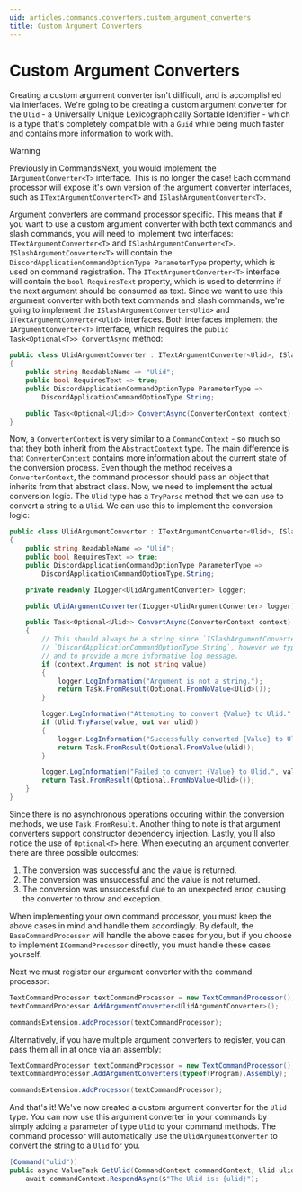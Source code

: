 ```yaml
---
uid: articles.commands.converters.custom_argument_converters
title: Custom Argument Converters
---
```


# Custom Argument Converters
Creating a custom argument converter isn't difficult, and is accomplished via interfaces. We're going to be creating a custom argument converter for the `Ulid` - a Universally Unique Lexicographically Sortable Identifier - which is a type that's completely compatible with a `Guid` while being much faster and contains more information to work with.

> [!WARNING]
> Previously in CommandsNext, you would implement the `IArgumentConverter<T>` interface. This is no longer the case! Each command processor will expose it's own version of the argument converter interfaces, such as `ITextArgumentConverter<T>` and `ISlashArgumentConverter<T>`.

Argument converters are command processor specific. This means that if you want to use a custom argument converter with both text commands and slash commands, you will need to implement two interfaces: `ITextArgumentConverter<T>` and `ISlashArgumentConverter<T>`. `ISlashArgumentConverter<T>` will contain the `DiscordApplicationCommandOptionType ParameterType` property, which is used on command registration. The `ITextArgumentConverter<T>` interface will contain the `bool RequiresText` property, which is used to determine if the next argument should be consumed as text. Since we want to use this argument converter with both text commands and slash commands, we're going to implement the `ISlashArgumentConverter<Ulid>` and `ITextArgumentConverter<Ulid>` interfaces. Both interfaces implement the `IArgumentConverter<T>` interface, which requires the `public Task<Optional<T>> ConvertAsync` method:

```cs
public class UlidArgumentConverter : ITextArgumentConverter<Ulid>, ISlashArgumentConverter<Ulid>
{
    public string ReadableName => "Ulid";
    public bool RequiresText => true;
    public DiscordApplicationCommandOptionType ParameterType =>
        DiscordApplicationCommandOptionType.String;

    public Task<Optional<Ulid>> ConvertAsync(ConverterContext context)
}
```

Now, a `ConverterContext` is very similar to a `CommandContext` - so much so that they both inherit from the `AbstractContext` type. The main difference is that `ConverterContext` contains more information about the current state of the conversion process. Even though the method receives a `ConverterContext`, the command processor should pass an object that inherits from that abstract class. Now, we need to implement the actual conversion logic. The `Ulid` type has a `TryParse` method that we can use to convert a string to a `Ulid`. We can use this to implement the conversion logic:

```cs
public class UlidArgumentConverter : ITextArgumentConverter<Ulid>, ISlashArgumentConverter<Ulid>
{
    public string ReadableName => "Ulid";
    public bool RequiresText => true;
    public DiscordApplicationCommandOptionType ParameterType =>
        DiscordApplicationCommandOptionType.String;

    private readonly ILogger<UlidArgumentConverter> logger;

    public UlidArgumentConverter(ILogger<UlidArgumentConverter> logger) => logger = logger;

    public Task<Optional<Ulid>> ConvertAsync(ConverterContext context)
    {
        // This should always be a string since `ISlashArgumentConverter<Ulid>.ParameterType` is
        // `DiscordApplicationCommandOptionType.String`, however we type check here as a safety measure
        // and to provide a more informative log message.
        if (context.Argument is not string value)
        {
            logger.LogInformation("Argument is not a string.");
            return Task.FromResult(Optional.FromNoValue<Ulid>());
        }

        logger.LogInformation("Attempting to convert {Value} to Ulid.", value);
        if (Ulid.TryParse(value, out var ulid))
        {
            logger.LogInformation("Successfully converted {Value} to Ulid.", value);
            return Task.FromResult(Optional.FromValue(ulid));
        }

        logger.LogInformation("Failed to convert {Value} to Ulid.", value);
        return Task.FromResult(Optional.FromNoValue<Ulid>());
    }
}
```

Since there is no asynchronous operations occuring within the conversion methods, we use `Task.FromResult`. Another thing to note is that argument converters support constructor dependency injection. Lastly, you'll also notice the use of `Optional<T>` here. When executing an argument converter, there are three possible outcomes:

1. The conversion was successful and the value is returned.
2. The conversion was unsuccessful and the value is not returned.
3. The conversion was unsuccessful due to an unexpected error, causing the converter to throw and exception.

When implementing your own command processor, you must keep the above cases in mind and handle them accordingly. By default, the `BaseCommandProcessor` will handle the above cases for you, but if you choose to implement `ICommandProcessor` directly, you must handle these cases yourself.

Next we must register our argument converter with the command processor:
```cs
TextCommandProcessor textCommandProcessor = new TextCommandProcessor();
textCommandProcessor.AddArgumentConverter<UlidArgumentConverter>();

commandsExtension.AddProcessor(textCommandProcessor);
```

Alternatively, if you have multiple argument converters to register, you can pass them all in at once via an assembly:
```cs
TextCommandProcessor textCommandProcessor = new TextCommandProcessor();
textCommandProcessor.AddArgumentConverters(typeof(Program).Assembly);

commandsExtension.AddProcessor(textCommandProcessor);
```

And that's it! We've now created a custom argument converter for the `Ulid` type. You can now use this argument converter in your commands by simply adding a parameter of type `Ulid` to your command methods. The command processor will automatically use the `UlidArgumentConverter` to convert the string to a `Ulid` for you.

```cs
[Command("ulid")]
public async ValueTask GetUlid(CommandContext commandContext, Ulid ulid) =>
    await commandContext.RespondAsync($"The Ulid is: {ulid}");
```
